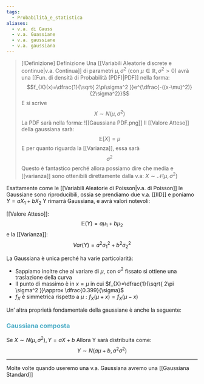 ```yaml
---
tags:
  - Probabilità_e_statistica
aliases:
  - v.a. di Gauss
  - v.a. Guassiane
  - v.a. gaussiane
  - v.a. gaussiana
---
```


>[!Definizione]  Definizione
>Una [[Variabili Aleatorie discrete e continue|v.a. Continua]] di parametri $\mu,\sigma^2$ (con $\mu\in\mathbb{R},\sigma^2>0$) avrà una [[Fun. di densità di Probabilità (PDF)|PDF]] nella forma:
>$$f_{X}(x)=\dfrac{1}{\sqrt{ 2\pi\sigma^2 }}e^{\dfrac{-((x-\mu)^2)}{2\sigma^2}}$$
>E si scrive $$X\sim N(\mu,\sigma^2)$$
>La PDF sarà nella forma:
>![[Gaussiana PDF.png]]
>Il [[Valore Atteso]] della gaussiana sarà:
>$$\mathbb{E}[X]=\mu$$
>E per quanto riguarda la [[Varianza]], essa sarà
>$$\sigma^2$$
>Questo è fantastico perché allora possiamo dire che media e [[varianza]] sono ottenibili direttamente dalla v.a: $X\sim \mathcal{N}(\mu,\sigma^2)$

Esattamente come le [[Variabili Aleatorie di Poisson|v.a. di Poisson]] le Gaussiane sono riproducibili, ossia se prendiamo due v.a. [[IID]]
e poniamo $Y=aX_{1}+bX_{2}$
Y rimarrà Gaussiana, e avrà valori notevoli:

[[Valore Atteso]]:
$$\mathbb{E}(Y)=a\mu_{1}+b\mu_{2}$$
e la [[Varianza]]:
$$Var(Y)=a^2\sigma^2_{1}+b^2\sigma^2_{2}$$


La Gaussiana è unica perché ha varie particolarità:
- Sappiamo inoltre che al variare di $\mu$, con $\sigma^2$ fissato si ottiene una traslazione della curva
- Il punto di massimo è in $x=\mu$ in cui $f_{X}=\dfrac{1}{\sqrt{ 2\pi \sigma^2 }}\approx \dfrac{0.399}{\sigma}$
- $f_{X}$ è simmetrica rispetto a $\mu: f_{X}(\mu+x)=f_{X}(\mu-x)$

Un’ altra proprietà fondamentale della gaussiane è anche la seguente:

### <font color="#4bacc6">Gaussiana composta</font>

Se $X\sim N(\mu,\sigma^2),Y=aX+b$
Allora Y sarà distribuita come:
$$Y\sim N(a\mu+b,a^2\sigma^2)$$

---

Molte volte quando useremo una v.a. Gaussiana avremo una [[Gaussiana Standard]]
